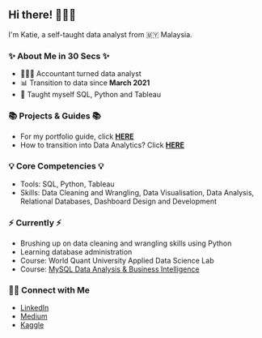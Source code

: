 ## Hi there! 🙋🏻‍♀️

I'm Katie, a self-taught data analyst from 🇲🇾 Malaysia.

### ✨ About Me in 30 Secs ✨
- 👩🏻‍💻 Accountant turned data analyst
- 📊 Transition to data since **March 2021**
- 📝 Taught myself SQL, Python and Tableau

### 📚 Projects & Guides 📚
- For my portfolio guide, click **[HERE](https://github.com/katiehuangx/Portfolio-Guide/blob/main/README.md)**
- How to transition into Data Analytics? Click **[HERE](https://github.com/katiehuangx/Where-to-Learn-SQL)**

### 💡 Core Competencies 💡
- Tools: SQL, Python, Tableau
- Skills: Data Cleaning and Wrangling, Data Visualisation, Data Analysis, Relational Databases, Dashboard Design and Development

### ⚡️ Currently ⚡️
- Brushing up on data cleaning and wrangling skills using Python
- Learning database administration
- Course: World Quant University Applied Data Science Lab
- Course: [MySQL Data Analysis & Business Intelligence](https://github.com/katiehuangx/Udemy-MySQL-Data-Analysis-Business-Intelligence)

### 🙌🏻 Connect with Me
- [LinkedIn](https://www.linkedin.com/in/katiehuangx/)
- [Medium](https://katiehuangx.medium.com)
- [Kaggle](https://www.kaggle.com/katiehuangx)
